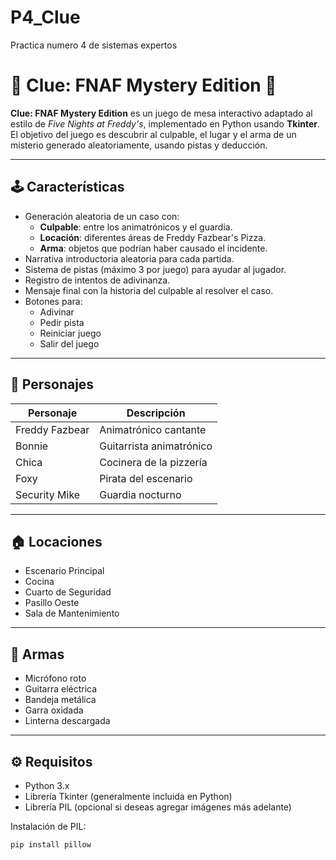 # P4_Clue
Practica numero 4 de sistemas expertos
# 🎃 Clue: FNAF Mystery Edition 🎃

**Clue: FNAF Mystery Edition** es un juego de mesa interactivo adaptado al estilo de *Five Nights at Freddy's*, implementado en Python usando **Tkinter**. El objetivo del juego es descubrir al culpable, el lugar y el arma de un misterio generado aleatoriamente, usando pistas y deducción.

---

## 🕹️ Características

- Generación aleatoria de un caso con:
  - **Culpable**: entre los animatrónicos y el guardia.
  - **Locación**: diferentes áreas de Freddy Fazbear's Pizza.
  - **Arma**: objetos que podrían haber causado el incidente.
- Narrativa introductoria aleatoria para cada partida.
- Sistema de pistas (máximo 3 por juego) para ayudar al jugador.
- Registro de intentos de adivinanza.
- Mensaje final con la historia del culpable al resolver el caso.
- Botones para:
  - Adivinar
  - Pedir pista
  - Reiniciar juego
  - Salir del juego

---

## 📜 Personajes

| Personaje       | Descripción                        |
|-----------------|------------------------------------|
| Freddy Fazbear  | Animatrónico cantante              |
| Bonnie          | Guitarrista animatrónico           |
| Chica           | Cocinera de la pizzería            |
| Foxy            | Pirata del escenario               |
| Security Mike   | Guardia nocturno                   |

---

## 🏠 Locaciones

- Escenario Principal
- Cocina
- Cuarto de Seguridad
- Pasillo Oeste
- Sala de Mantenimiento

---

## 🔪 Armas

- Micrófono roto
- Guitarra eléctrica
- Bandeja metálica
- Garra oxidada
- Linterna descargada

---

## ⚙️ Requisitos

- Python 3.x
- Librería Tkinter (generalmente incluida en Python)
- Librería PIL (opcional si deseas agregar imágenes más adelante)

Instalación de PIL:

```bash
pip install pillow
